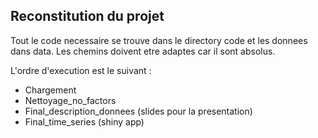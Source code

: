 
## Reconstitution du projet

Tout le code necessaire se trouve dans le directory code et les donnees dans data.
Les chemins doivent etre adaptes car il sont absolus.

L'ordre d'execution est le suivant :
- Chargement
- Nettoyage_no_factors
- Final_description_donnees (slides pour la presentation)
- Final_time_series (shiny app)

